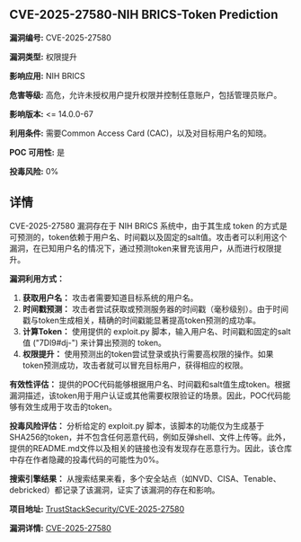 ## CVE-2025-27580-NIH BRICS-Token Prediction

**漏洞编号:** CVE-2025-27580

**漏洞类型:** 权限提升

**影响应用:** NIH BRICS

**危害等级:** 高危，允许未授权用户提升权限并控制任意账户，包括管理员账户。

**影响版本:** <= 14.0.0-67

**利用条件:** 需要Common Access Card (CAC)，以及对目标用户名的知晓。

**POC 可用性:** 是

**投毒风险:** 0%

## 详情

CVE-2025-27580 漏洞存在于 NIH BRICS 系统中，由于其生成 token 的方式是可预测的，token依赖于用户名、时间戳以及固定的salt值。攻击者可以利用这个漏洞，在已知用户名的情况下，通过预测token来冒充该用户，从而进行权限提升。

**漏洞利用方式：**
1.  **获取用户名：** 攻击者需要知道目标系统的用户名。
2.  **时间戳预测：**  攻击者尝试获取或预测服务器的时间戳（毫秒级别）。由于时间戳与token生成相关，精确的时间戳能显著提高token预测的成功率。
3.  **计算Token：** 使用提供的 exploit.py 脚本，输入用户名、时间戳和固定的salt值 ("7Dl9#dj-") 来计算出预测的 token。
4.  **权限提升：** 使用预测出的token尝试登录或执行需要高权限的操作。如果token预测成功，攻击者就可以冒充目标用户，获得相应的权限。

**有效性评估：**
提供的POC代码能够根据用户名、时间戳和salt值生成token。根据漏洞描述，该token用于用户认证或其他需要权限验证的场景。因此，POC代码能够有效生成用于攻击的token。

**投毒风险评估：**
分析给定的 exploit.py 脚本，该脚本的功能仅为生成基于SHA256的token，并不包含任何恶意代码，例如反弹shell、文件上传等。此外，提供的README.md文件以及相关的链接也没有发现存在恶意行为。因此，该仓库中存在作者隐藏的投毒代码的可能性为0%。

**搜索引擎结果：**
从搜索结果来看，多个安全站点（如NVD、CISA、Tenable、debricked）都记录了该漏洞，证实了该漏洞的存在和影响。


**项目地址:** [TrustStackSecurity/CVE-2025-27580](https://github.com/TrustStackSecurity/CVE-2025-27580)

**漏洞详情:** [CVE-2025-27580](https://nvd.nist.gov/vuln/detail/CVE-2025-27580)